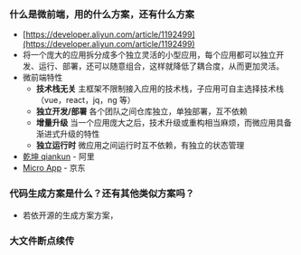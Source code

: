 ### 什么是微前端，用的什么方案，还有什么方案

- [https://developer.aliyun.com/article/1192499](https://developer.aliyun.com/article/1192499)
- 将一个庞大的应用拆分成多个独立灵活的小型应用，每个应用都可以独立开发、运行、部署，还可以随意组合，这样就降低了耦合度，从而更加灵活。
- 微前端特性
	- **技术栈无关** 主框架不限制接入应用的技术栈，子应用可自主选择技术栈（vue，react，jq，ng 等）
	- **独立开发/部署** 各个团队之间仓库独立，单独部署，互不依赖
	- **增量升级** 当一个应用庞大之后，技术升级或重构相当麻烦，而微应用具备渐进式升级的特性
	- **独立运行时** 微应用之间运行时互不依赖，有独立的状态管理
- [乾坤 qiankun](https://qiankun.umijs.org/zh) - 阿里
- [Micro App](https://micro-zoe.github.io/micro-app/docs.html#/) - 京东

### 代码生成方案是什么？还有其他类似方案吗？

- 若依开源的生成方案方案，

### 大文件断点续传
